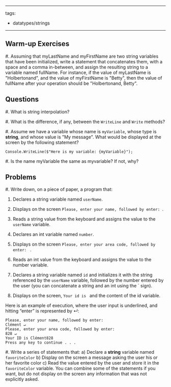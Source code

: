 <!--

DO NOT EDIT THIS FILE

Edit exercises/w_sol/datatypes/strings.md, and run
make exercises/wo_sol/datatypes/strings.md
instead.
-->

---
tags:
- datatypes/strings
---

## Warm-up Exercises

#. Assuming that myLastName and myFirstName are two string variables that have been initialized, write a statement that concatenates them, with a space and a comma in-between, and assign the resulting string to a variable named fullName. For instance, if the value of myLastName is "Holbertonand", and the value of myFirstName is "Betty", then the value of fullName after your operation should be "Holbertonand, Betty".



## Questions

#. What is string interpolation?


#. What is the difference, if any, between the `WriteLine` and `Write` methods?


#. Assume we have a variable whose name is `myVariable`, whose type is **string**, and whose value is "My message". What would be displayed at the screen by the following statement?

`Console.WriteLine($"Here is my variable: {myVariable}");`


#. Is the name myVariable the same as myvariable? If not, why?




## Problems

#. Write down, on a piece of paper, a program that:

1. Declares a string variable named `userName`.

2. Displays on the screen `Please, enter your name, followed by enter: `.

3. Reads a string value from the keyboard and assigns the value to the `userName` variable.

4. Declares an int variable named `number`.

5. Displays on the screen `Please, enter your area code, followed by enter: ` .

6. Reads an int value from the keyboard and assigns the value to the number variable.

7. Declares a string variable named `id` and initializes it with the string referenced by the `userName` variable, followed by the number entered by the user (you can concatenate a string and an int using the \` sign).

8. Displays on the screen, `Your id is ` and the content of the id variable.

Here is an example of execution, where the user input is underlined, and hitting “enter” is represented by ↵:

```
Please, enter your name, followed by enter:
Clément ↵
Please, enter your area code, followed by enter:
828 ↵
Your ID is Clément828
Press any key to continue . . .
```


#. Write a series of statements that:
	a) Declare a **string** variable named `favoriteColor`
	b) Display on the screen a message asking the user his or her favorite color
	c) Read the value entered by the user and store it in the `favoriteColor` variable.
You can combine some of the statements if you want, but do not display on the screen any information that was not explicitly asked.

